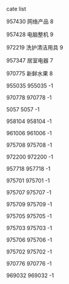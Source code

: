 cate list

957430 网络产品 8

957428 电脑整机 9

972219 洗护清洁用具 9

957347 居室电器 7

970775 新鲜水果 8

955035 955035 -1

970778 970778 -1

5057 5057 -1

958104 958104 -1

961006 961006 -1

975708 975708 -1

972200 972200 -1

957718 957718 -1

975701 975701 -1

975707 975707 -1

975709 975709 -1

975705 975705 -1

975703 975703 -1

975706 975706 -1

975702 975702 -1

970776 970776 -1

969032 969032 -1

